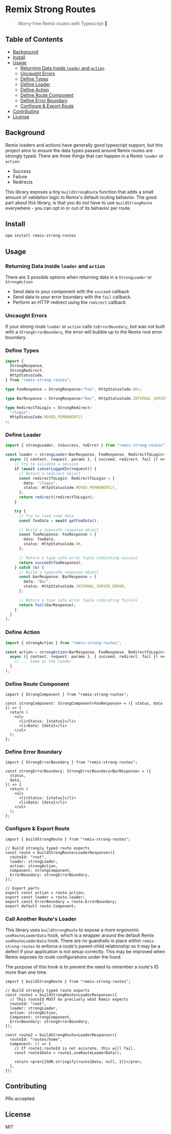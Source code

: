 # Remix Strong Routes

> Worry-free Remix routes with Typescript 💪

## Table of Contents

- [Background](#background)
- [Install](#install)
- [Usage](#usage)
  - [Returning Data inside `loader` and `action`](#returning-data-inside--loader--and--action-)
  - [Uncaught Errors](#uncaught-errors)
  - [Define Types](#define-types)
  - [Define Loader](#define-loader)
  - [Define Action](#define-action)
  - [Define Route Component](#define-route-component)
  - [Define Error Boundary](#define-error-boundary)
  - [Configure & Export Route](#configure---export-route)
- [Contributing](#contributing)
- [License](#license)

## Background

Remix loaders and actions have generally good typescript support, but this project aims to ensure the data types passed around Remix routes are strongly typed. There are three things that can happen in a Remix `loader` or `action`:

- Success
- Failure
- Redirects

This library exposes a tiny `buildStrongRoute` function that adds a small amount of validation logic to Remix's default routing behavior. The good part about this library, is that you do not have to use `buildStrongRoute` everywhere - you can opt in or out of its behavior per route.

## Install

```sh
npm install remix-strong-routes
```

## Usage

### Returning Data inside `loader` and `action`

There are 3 possible options when returning data in a `StrongLoader` or `StrongAction`

- Send data to your component with the `succeed` callback
- Send data to your error boundary with the `fail` callback.
- Perform an HTTP redirect using the `redirect` callback

### Uncaught Errors

If your strong route `loader` or `action` calls `toErrorBoundary`, but was not built with a `StrongErrorBoundary`, the error will bubble up to the Remix root error boundary.

### Define Types

```ts
import {
  StrongResponse,
  StrongRedirect,
  HttpStatusCode,
} from "remix-strong-routes";

type FooResponse = StrongResponse<"Foo", HttpStatusCode.OK>;

type BarResponse = StrongResponse<"Bar", HttpStatusCode.INTERNAL_SERVER_ERROR>;

type RedirectToLogin = StrongRedirect<
  "/login",
  HttpStatusCode.MOVED_PERMANENTLY
>;
```

### Define Loader

```ts
import { strongLoader, toSuccess, toError } from "remix-strong-routes";

const loader = strongLoader<BarResponse, FooResponse, RedirectToLogin>(
  async ({ context, request, params }, { succeed, redirect, fail }) => {
    // Try to validate a session
    if (await isUserLoggedIn(request)) {
      // Return a redirect object
      const redirectToLogin: RedirectToLogin = {
        data: "/login",
        status: HttpStatusCode.MOVED_PERMANENTLY,
      };
      return redirect(redirectToLogin);
    }

    try {
      // Try to load some data
      const fooData = await getFooData();

      // Build a typesafe response object
      const fooResponse: FooResponse = {
        data: fooData,
        status: HttpStatusCode.OK,
      };

      // Return a type safe error tuple indicating success
      return succeed(fooResponse);
    } catch (e) {
      // Build a typesafe response object
      const barResponse: BarResponse = {
        data: "Bar",
        status: HttpStatusCode.INTERNAL_SERVER_ERROR,
      };

      // Return a type safe error tuple indicating failure
      return fail(barResponse);
    }
  }
);
```

### Define Action

```ts
import { strongAction } from "remix-strong-routes";

const action = strongAction<BarResponse, FooResponse, RedirectToLogin>(
  async ({ context, request, params }, { succeed, redirect, fail }) => {
    // ... Same as the loader
  }
);
```

### Define Route Component

```tsx
import { StrongComponent } from "remix-strong-routes";

const strongComponent: StrongComponent<FooResponse> = ({ status, data }) => {
  return (
    <ul>
      <li>Status: {status}</li>
      <li>Data: {data}</li>
    </ul>
  );
};
```

### Define Error Boundary

```tsx
import { StrongErrorBoundary } from "remix-strong-routes";

const strongErrorBoundary: StrongErrorBoundary<BarResponse> = ({
  status,
  data,
}) => {
  return (
    <ul>
      <li>Status: {status}</li>
      <li>Data: {data}</li>
    </ul>
  );
};
```

### Configure & Export Route

```tsx
import { buildStrongRoute } from "remix-strong-routes";

// Build strongly typed route exports
const route = buildStrongRoute<LoaderResponse>({
  routeId: "root",
  loader: strongLoader,
  action: strongAction,
  Component: strongComponent,
  ErrorBoundary: strongErrorBoundary,
});

// Export parts
export const action = route.action;
export const loader = route.loader;
export const ErrorBoundary = route.ErrorBoundary;
export default route.Component;
```

### Call Another Route's Loader

This library uses `buildStrongRoute` to expose a more ergonomic `useRouteLoaderData` hook, which is a wrapper around the default Remix `useRouteLoaderData` hook. There are no guardrails in place within `remix-strong-routes` to enforce a route's parent-child relationship so it may be a defect if your application is not setup correctly. This may be improved when Remix exposes its route configurations under the hood.

The purpose of this hook is to prevent the need to remember a route's ID more than one time.

```tsx
import { buildStrongRoute } from "remix-strong-routes";

// Build strongly typed route exports
const route1 = buildStrongRoute<LoaderResponse>({
  // This routeId MUST be precisely what Remix expects
  routeId: "root",
  loader: strongLoader,
  action: strongAction,
  Component: strongComponent,
  ErrorBoundary: strongErrorBoundary,
});

const route2 = buildStrongRoute<LoaderResponse>({
  routeId: "routes/home",
  Component: () => {
    // If route1.routeId is not accurate, this will fail.
    const route1Data = route1.useRouteLoaderData();

    return <pre>{JSON.stringify(route1Data, null, 2)}</pre>;
  },
});
```

## Contributing

PRs accepted.

## License

MIT
